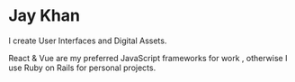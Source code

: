 # Jay Khan

I create User Interfaces and Digital Assets.

React & Vue are my preferred JavaScript frameworks for work , otherwise I use Ruby on Rails for personal projects.
